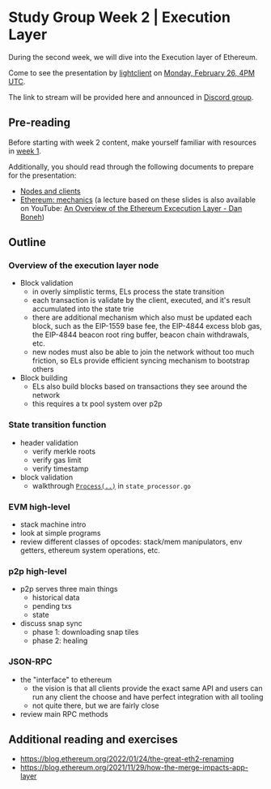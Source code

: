 # Study Group Week 2 | Execution Layer

During the second week, we will dive into the Execution layer of Ethereum. 

Come to see the presentation by [lightclient](https://twitter.com/lightclients/) on [Monday, February 26, 4PM UTC](https://savvytime.com/converter/utc-to-germany-berlin-united-kingdom-london-ny-new-york-city-ca-san-francisco-china-shanghai-japan-tokyo-australia-sydney/feb-26-2024/4pm). 

The link to stream will be provided here and announced in [Discord group](https://discord.gg/epfsg). 

## Pre-reading

Before starting with week 2 content, make yourself familiar with resources in [week 1](/eps/week1.md). 

Additionally, you should read through the following documents to prepare for the presentation:
* [Nodes and clients](https://ethereum.org/developers/docs/nodes-and-clients)
* [Ethereum: mechanics](https://cs251.stanford.edu/lectures/lecture7.pdf) (a lecture based on these slides is also available on YouTube: [An Overview of the Ethereum Excecution Layer - Dan Boneh](https://www.youtube.com/watch?v=7sxBjSfmROc))

## Outline

###  Overview of the execution layer node
* Block validation
    * in overly simplistic terms, ELs process the state transition
    * each transaction is validate by the client, executed, and it's result accumulated into the state trie
    * there are additional mechanism which also must be updated each block, such as the EIP-1559 base fee, the EIP-4844 excess blob gas, the EIP-4844 beacon root ring buffer, beacon chain withdrawals, etc.
    * new nodes must also be able to join the network without too much friction, so ELs provide efficient syncing mechanism to bootstrap others
* Block building
    * ELs also build blocks based on transactions they see around the network
    * this requires a tx pool system over p2p

### State transition function
* header validation
    * verify merkle roots
    * verify gas limit
    * verify timestamp
* block validation
    * walkthrough [`Process(..)`](https://github.com/ethereum/go-ethereum/blob/master/core/state_processor.go#L60) in `state_processor.go`

### EVM high-level
* stack machine intro
* look at simple programs
* review different classes of opcodes: stack/mem manipulators, env getters, ethereum system operations, etc.

### p2p high-level
* p2p serves three main things
    * historical data
    * pending txs
    * state
* discuss snap sync
    * phase 1: downloading snap tiles
    * phase 2: healing

### JSON-RPC
* the "interface" to ethereum
    * the vision is that all clients provide the exact same API and users can run any client the choose and have perfect integration with all tooling
    * not quite there, but we are fairly close
* review main RPC methods

## Additional reading and exercises 

- https://blog.ethereum.org/2022/01/24/the-great-eth2-renaming
- https://blog.ethereum.org/2021/11/29/how-the-merge-impacts-app-layer
